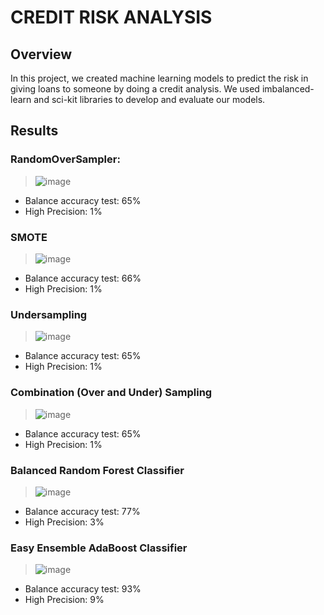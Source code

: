 # CREDIT RISK ANALYSIS

## Overview
In this project, we created machine learning models to predict the risk in giving loans to someone by doing a credit analysis. We used imbalanced-learn and sci-kit libraries to develop and evaluate our models.

## Results
### RandomOverSampler:
> ![image](https://user-images.githubusercontent.com/86074187/138611689-60afb140-cb17-40f7-a3e9-6b343e4e80fa.png)

- Balance accuracy test: 65%
- High Precision: 1%

### SMOTE
> ![image](https://user-images.githubusercontent.com/86074187/138611724-304ef197-0ec6-4161-8217-78e04f8d7a51.png)

- Balance accuracy test: 66%
- High Precision: 1%

### Undersampling
> ![image](https://user-images.githubusercontent.com/86074187/138611751-287a0fdf-952d-4354-b6da-b4e6c822d04d.png)

- Balance accuracy test: 65%
- High Precision: 1%

### Combination (Over and Under) Sampling
> ![image](https://user-images.githubusercontent.com/86074187/138612482-66afac71-11b0-41bc-9929-84aa90d576df.png)

- Balance accuracy test: 65%
- High Precision: 1%

### Balanced Random Forest Classifier

>![image](https://user-images.githubusercontent.com/86074187/138611970-9bd8b451-8a48-4215-b0f5-63568a93c704.png)

- Balance accuracy test: 77%
- High Precision: 3%

### Easy Ensemble AdaBoost Classifier
>![image](https://user-images.githubusercontent.com/86074187/138611989-c3681fc4-b245-46cd-9cc3-b67e222b6c0e.png)

- Balance accuracy test: 93%
- High Precision: 9%

